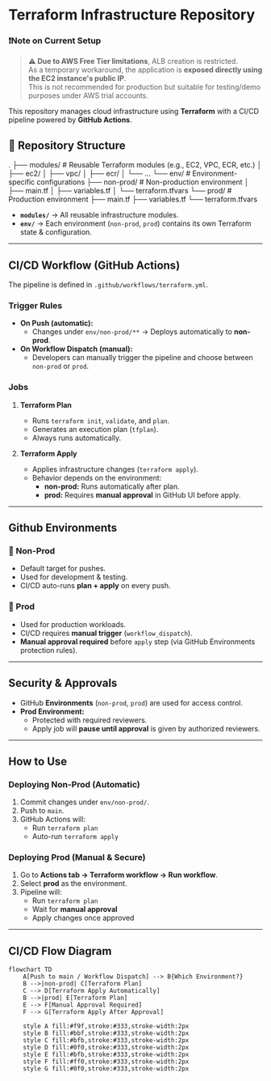 # Terraform Infrastructure Repository

### ❗Note on Current Setup

> **⚠️ Due to AWS Free Tier limitations**, ALB creation is restricted.  
> As a temporary workaround, the application is **exposed directly using the EC2 instance's public IP**.  
> This is not recommended for production but suitable for testing/demo purposes under AWS trial accounts.


This repository manages cloud infrastructure using **Terraform** with a CI/CD pipeline powered by **GitHub Actions**.  

## 📂 Repository Structure

.
├── modules/ # Reusable Terraform modules (e.g., EC2, VPC, ECR, etc.)
│ ├── ec2/
│ ├── vpc/
│ ├── ecr/
│ └── ...
└── env/ # Environment-specific configurations
    ├── non-prod/ # Non-production environment
    │ ├── main.tf
    │ ├── variables.tf
    │ └── terraform.tfvars
    └── prod/ # Production environment
    ├── main.tf
    ├── variables.tf
    └── terraform.tfvars

- **`modules/`** → All reusable infrastructure modules.  
- **`env/`** → Each environment (`non-prod`, `prod`) contains its own Terraform state & configuration.  

---

## CI/CD Workflow (GitHub Actions)

The pipeline is defined in `.github/workflows/terraform.yml`.  

### Trigger Rules
- **On Push (automatic):**  
  - Changes under `env/non-prod/**` → Deploys automatically to **non-prod**.  
- **On Workflow Dispatch (manual):**  
  - Developers can manually trigger the pipeline and choose between `non-prod` or `prod`.  

### Jobs
1. **Terraform Plan**
   - Runs `terraform init`, `validate`, and `plan`.  
   - Generates an execution plan (`tfplan`).  
   - Always runs automatically.      

2. **Terraform Apply**
   - Applies infrastructure changes (`terraform apply`).  
   - Behavior depends on the environment:
     - **non-prod:** Runs automatically after plan.  
     - **prod:** Requires **manual approval** in GitHub UI before apply.  

---

##  Github Environments

### 🔹 Non-Prod
- Default target for pushes.  
- Used for development & testing.  
- CI/CD auto-runs **plan + apply** on every push.  

### 🔹 Prod
- Used for production workloads.  
- CI/CD requires **manual trigger** (`workflow_dispatch`).  
- **Manual approval required** before `apply` step (via GitHub Environments protection rules).  

---

## Security & Approvals
- GitHub **Environments** (`non-prod`, `prod`) are used for access control.  
- **Prod Environment:**  
  - Protected with required reviewers.  
  - Apply job will **pause until approval** is given by authorized reviewers.  

---

## How to Use

### Deploying Non-Prod (Automatic)
1. Commit changes under `env/non-prod/`.  
2. Push to `main`.  
3. GitHub Actions will:
   - Run `terraform plan`  
   - Auto-run `terraform apply`  

### Deploying Prod (Manual & Secure)
1. Go to **Actions tab → Terraform workflow → Run workflow**.  
2. Select **prod** as the environment.  
3. Pipeline will:
   - Run `terraform plan`  
   - Wait for **manual approval**  
   - Apply changes once approved  


---

## CI/CD Flow Diagram

```mermaid
flowchart TD
    A[Push to main / Workflow Dispatch] --> B{Which Environment?}
    B -->|non-prod| C[Terraform Plan]
    C --> D[Terraform Apply Automatically]
    B -->|prod| E[Terraform Plan]
    E --> F[Manual Approval Required]
    F --> G[Terraform Apply After Approval]

    style A fill:#f9f,stroke:#333,stroke-width:2px
    style B fill:#bbf,stroke:#333,stroke-width:2px
    style C fill:#bfb,stroke:#333,stroke-width:2px
    style D fill:#0f0,stroke:#333,stroke-width:2px
    style E fill:#bfb,stroke:#333,stroke-width:2px
    style F fill:#ff0,stroke:#333,stroke-width:2px
    style G fill:#0f0,stroke:#333,stroke-width:2px
